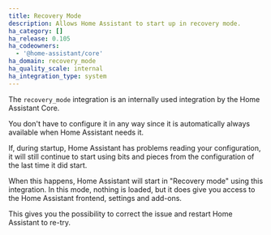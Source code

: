 ```yaml
---
title: Recovery Mode
description: Allows Home Assistant to start up in recovery mode.
ha_category: []
ha_release: 0.105
ha_codeowners:
  - '@home-assistant/core'
ha_domain: recovery_mode
ha_quality_scale: internal
ha_integration_type: system
---
```


The `recovery_mode` integration is an internally used integration by the
Home Assistant Core.

You don't have to configure it in any way since it is automatically always
available when Home Assistant needs it.

If, during startup, Home Assistant has problems reading your configuration,
it will still continue to start using bits and pieces from the configuration
of the last time it did start.

When this happens, Home Assistant will start in "Recovery mode" using this
integration. In this mode, nothing is loaded, but it does give you access to
the Home Assistant frontend, settings and add-ons.

This gives you the possibility to correct the issue and restart Home Assistant
to re-try.
